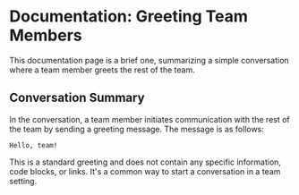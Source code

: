 # Documentation: Greeting Team Members

This documentation page is a brief one, summarizing a simple conversation where a team member greets the rest of the team.

## Conversation Summary

In the conversation, a team member initiates communication with the rest of the team by sending a greeting message. The message is as follows:

```
Hello, team!
```

This is a standard greeting and does not contain any specific information, code blocks, or links. It's a common way to start a conversation in a team setting.
